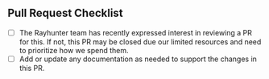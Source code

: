 ## Pull Request Checklist

- [ ] The Rayhunter team has recently expressed interest in reviewing a PR for this. If not, this PR may be closed due our limited resources and need to prioritize how we spend them.
- [ ] Add or update any documentation as needed to support the changes in this PR.
